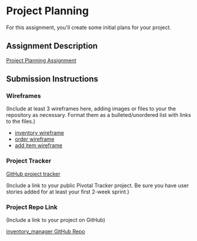# Project Planning
For this assignment, you'll create some initial plans for your project.

## Assignment Description
[Project Planning Assignment](https://education.launchcode.org/liftoff/assignments/planning/)

## Submission Instructions

### Wireframes

(Include at least 3 wireframes here, adding images or files to your the repository as necessary. Format them as a bulleted/unordered list with links to the files.)

* [inventory wireframe](https://github.com/rdiel01/liftoff-assignments/blob/master/P3-Project_Planning/invetory_wireframe.png)
* [order wireframe](https://github.com/rdiel01/liftoff-assignments/blob/master/P3-Project_Planning/order_wireframe.png)
* [add item wireframe](https://github.com/rdiel01/liftoff-assignments/blob/master/P3-Project_Planning/add_wireframe.png)

### Project Tracker

[GitHub project tracker](https://github.com/rdiel01/liftoff-assignments/projects/1)

(Include a link to your public Pivotal Tracker project. Be sure you have user stories added for at least your first 2-week sprint.)

### Project Repo Link

(Include a link to your project on GitHub)

[inventory_manager GitHub Repo](https://github.com/rdiel01/inventory_manager)
